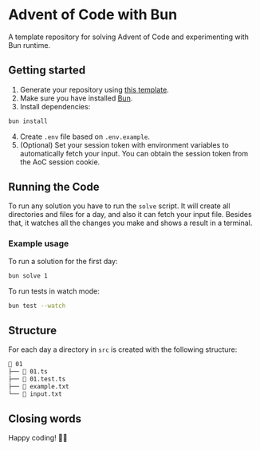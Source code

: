 # Advent of Code with Bun

A template repository for solving Advent of Code and experimenting with Bun runtime.

## Getting started

1. Generate your repository using [this template](https://github.com/adrianklimek/advent-of-code-bun/generate).
2. Make sure you have installed [Bun](https://bun.sh/docs/installation#installing).
3. Install dependencies:

```bash
bun install
```

4. Create `.env` file based on `.env.example`.
5. (Optional) Set your session token with environment variables to automatically fetch your input. You can obtain the session token from the AoC session cookie.

## Running the Code

To run any solution you have to run the `solve` script. It will create all directories and files for a day, and also it can fetch your input file. Besides that, it watches all the changes you make and shows a result in a terminal.

### Example usage

To run a solution for the first day:

```bash
bun solve 1
```

To run tests in watch mode:

```bash
bun test --watch
```

## Structure

For each day a directory in `src` is created with the following structure:

```bash
📂 01
├── 📜 01.ts
├── 📜 01.test.ts
├── 📜 example.txt
└── 📜 input.txt
```

## Closing words

Happy coding! 🎄✨
